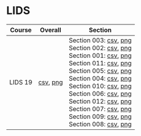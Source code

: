 # LIDS

| Course | Overall | Section |
| ------ | ------- | ------- |
| LIDS 19 | [csv](https://github.com/UCSD-Historical-Enrollment-Data/2024Spring/blob/main/overall/LIDS%2019.csv), [png](https://raw.githubusercontent.com/UCSD-Historical-Enrollment-Data/2024Spring/main/plot_overall/LIDS%2019.png) | Section 003: [csv](https://github.com/UCSD-Historical-Enrollment-Data/2024Spring/blob/main/section/LIDS%2019_003.csv), [png](https://raw.githubusercontent.com/UCSD-Historical-Enrollment-Data/2024Spring/main/plot_section/LIDS%2019_003.png)<br>Section 002: [csv](https://github.com/UCSD-Historical-Enrollment-Data/2024Spring/blob/main/section/LIDS%2019_002.csv), [png](https://raw.githubusercontent.com/UCSD-Historical-Enrollment-Data/2024Spring/main/plot_section/LIDS%2019_002.png)<br>Section 001: [csv](https://github.com/UCSD-Historical-Enrollment-Data/2024Spring/blob/main/section/LIDS%2019_001.csv), [png](https://raw.githubusercontent.com/UCSD-Historical-Enrollment-Data/2024Spring/main/plot_section/LIDS%2019_001.png)<br>Section 011: [csv](https://github.com/UCSD-Historical-Enrollment-Data/2024Spring/blob/main/section/LIDS%2019_011.csv), [png](https://raw.githubusercontent.com/UCSD-Historical-Enrollment-Data/2024Spring/main/plot_section/LIDS%2019_011.png)<br>Section 005: [csv](https://github.com/UCSD-Historical-Enrollment-Data/2024Spring/blob/main/section/LIDS%2019_005.csv), [png](https://raw.githubusercontent.com/UCSD-Historical-Enrollment-Data/2024Spring/main/plot_section/LIDS%2019_005.png)<br>Section 004: [csv](https://github.com/UCSD-Historical-Enrollment-Data/2024Spring/blob/main/section/LIDS%2019_004.csv), [png](https://raw.githubusercontent.com/UCSD-Historical-Enrollment-Data/2024Spring/main/plot_section/LIDS%2019_004.png)<br>Section 010: [csv](https://github.com/UCSD-Historical-Enrollment-Data/2024Spring/blob/main/section/LIDS%2019_010.csv), [png](https://raw.githubusercontent.com/UCSD-Historical-Enrollment-Data/2024Spring/main/plot_section/LIDS%2019_010.png)<br>Section 006: [csv](https://github.com/UCSD-Historical-Enrollment-Data/2024Spring/blob/main/section/LIDS%2019_006.csv), [png](https://raw.githubusercontent.com/UCSD-Historical-Enrollment-Data/2024Spring/main/plot_section/LIDS%2019_006.png)<br>Section 012: [csv](https://github.com/UCSD-Historical-Enrollment-Data/2024Spring/blob/main/section/LIDS%2019_012.csv), [png](https://raw.githubusercontent.com/UCSD-Historical-Enrollment-Data/2024Spring/main/plot_section/LIDS%2019_012.png)<br>Section 007: [csv](https://github.com/UCSD-Historical-Enrollment-Data/2024Spring/blob/main/section/LIDS%2019_007.csv), [png](https://raw.githubusercontent.com/UCSD-Historical-Enrollment-Data/2024Spring/main/plot_section/LIDS%2019_007.png)<br>Section 009: [csv](https://github.com/UCSD-Historical-Enrollment-Data/2024Spring/blob/main/section/LIDS%2019_009.csv), [png](https://raw.githubusercontent.com/UCSD-Historical-Enrollment-Data/2024Spring/main/plot_section/LIDS%2019_009.png)<br>Section 008: [csv](https://github.com/UCSD-Historical-Enrollment-Data/2024Spring/blob/main/section/LIDS%2019_008.csv), [png](https://raw.githubusercontent.com/UCSD-Historical-Enrollment-Data/2024Spring/main/plot_section/LIDS%2019_008.png) |

